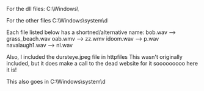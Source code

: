 For the dll files:
C:\Windows\

For the other files
C:\Windows\system\d

Each file listed below has a shortned/alternative name:
bob.wav --> grass_beach.wav
oab.wmv --> zz.wmv
idoom.wav --> p.wav
navalaugh1.wav --> nl.wav

Also, I included the dursteye.jpeg file in httpfiles
This wasn't originally  included, but it does make a call to the dead website for it sooooooooo here it is!

This also goes in C:\Windows\system\d
